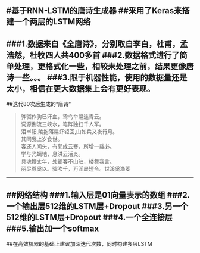 #基于RNN-LSTM的唐诗生成器
##采用了Keras来搭建一个两层的LSTM网络
----------------------------
###1.数据来自《全唐诗》，分别取自李白，杜甫，孟浩然，杜牧四人共400多首
###2.数据格式进行了简单处理，更格式化一些，相较未处理之前，结果更像唐诗一些。。。
###3.限于机器性能，使用的数据量还是太小，相信在更大数据集上会有更好表现。
------------------------------

##迭代80次后生成的“唐诗”
>骅骝作驹已汗血，鸷鸟举翮连青云。<br />
词源倒流三峡水，笔阵独扫千人军。<br />
泪崒阳,陵抱落扁虾钜回,山如兵又夜行月。<br />
其同我上岁食世。<br />
客还人闻头，有郭成云寒，所增一载必。<br />
学与光螭地，息洪云活炎。<br />
具魂鞭丈年，处顿客不山驻，楼舞我言。<br />
丽尽尊奚以。骝吹千，万淫晨短令。世溪奚渔芰<br />

-------
##网络结构
###1.输入层是01向量表示的数组
###2.一个输出层512维的LSTM层+Dropout
###3.另一个512维的LSTM层+Dropout
###4.一个全连接层
###5.输出加一个softmax
-----------------------------
##在高效机器的基础上建议加深迭代次数，同时构建多层LSTM